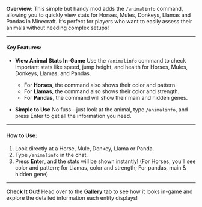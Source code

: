 **Overview:**
This simple but handy mod adds the `/animalinfo` command, allowing you to quickly view stats for Horses, Mules, Donkeys, Llamas and Pandas in Minecraft. It’s perfect for players who want to easily assess their animals without needing complex setups!

---

#### **Key Features:**

- **View Animal Stats In-Game**
  Use the `/animalinfo` command to check important stats like speed, jump height, and health for Horses, Mules, Donkeys, Llamas, and Pandas.
  - For **Horses**, the command also shows their color and pattern.
  - For **Llamas**, the command also shows their color and strength.
  - For **Pandas**, the command will show their main and hidden genes.

- **Simple to Use**
  No fuss—just look at the animal, type `/animalinfo`, and press Enter to get all the information you need.

---

#### **How to Use:**

1. Look directly at a Horse, Mule, Donkey, Llama or Panda.
2. Type `/animalinfo` in the chat.
3. Press **Enter**, and the stats will be shown instantly! (For Horses, you'll see color and pattern; for Llamas, color and strength; For pandas, main & hidden gene)

---

**Check It Out!**
Head over to the [**Gallery**](https://modrinth.com/mod/animal-info/gallery) tab to see how it looks in-game and explore the detailed information each entity displays!
